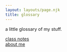 ```yaml
---
layout: layouts/page.njk
title: glossary
---
```


a little glossary of my stuff.

<a href="/notes"> class notes </a>
<br>
<a href="/about"> about me </a>